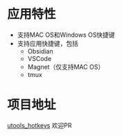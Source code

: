 # 应用特性
- 支持MAC OS和Windows OS快捷键
- 支持应用快捷键，包括
  - Obsidian
  - VSCode
  - Magnet（仅支持MAC OS）
  - tmux

# 项目地址
[utools_hotkeys](https://github.com/zhougy0717/utools_hotkeys)
欢迎PR
